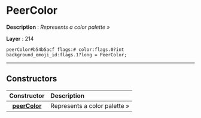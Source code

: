 # PeerColor

**Description** : *Represents a color palette &raquo;*

**Layer** : 214

```tl
peerColor#b54b5acf flags:# color:flags.0?int background_emoji_id:flags.1?long = PeerColor;
```

---

## Constructors

| Constructor | Description |
| :---: | :--- |
| [**peerColor**](constructor/peerColor) | Represents a color palette » |